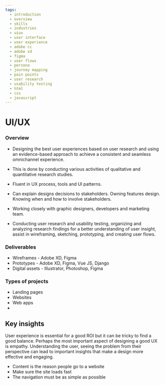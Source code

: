 ```yaml
---
tags:
  - introduction
  - overview
  - skills
  - industries
  - uiux
  - user interface
  - user experience
  - adobe cc
  - adobe xd
  - figma
  - user flows
  - persona
  - journey mapping
  - pain points
  - user research
  - usability testing
  - html
  - css
  - javascript
---
```


# UI/UX

### Overview

- Designing the best user experiences based on user research and using an evidence-based approach to achieve a consistent and seamless omnichannel experience.

- This is done by conducting various activities of qualitative and quantitative research studies.

- Fluent in UX process, tools and UI patterns.

- Can explain designs decisions to stakeholders. Owning features design. Knowing when and how to involve stakeholders.

- Working closely with graphic designers, developers and marketing team.

- Conducting user research and usability testing, organizing and analyzing research findings for a better understanding of user insight, assist in wireframing, sketching, prototyping, and creating user flows.

### Deliverables

- Wireframes - Adobe XD, Figma
- Prototypes - Adobe XD, Figma, Vue JS, Django
- Digital assets - Illustrator, Photoshop, Figma

### Types of projects
 
- Landing pages
- Websites
- Web apps
- 

## Key insights

User experience is essential for a good ROI but it can be tricky to find a good balance.  Perhaps the most important aspect of designing a good UX is empathy.  Understanding the user, seeing the problem from their perspective can lead to important insights that make a design more effective and engaging. 

- Content is the reason people go to a website
- Make sure the site loads fast
- The navigation must be as simple as possible


